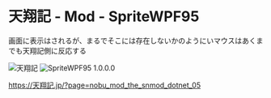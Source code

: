 # 天翔記 - Mod - SpriteWPF95

画面に表示はされるが、まるでそこには存在しないかのようにいマウスはあくまでも天翔記側に反応する

![天翔記](https://img.shields.io/badge/天翔記-with_PK-6479ff.svg)
![SpriteWPF95 1.0.0.0](https://img.shields.io/badge/SpriteWPF95-1.0.0.0-6479ff.svg)

https://天翔記.jp/?page=nobu_mod_the_snmod_dotnet_05